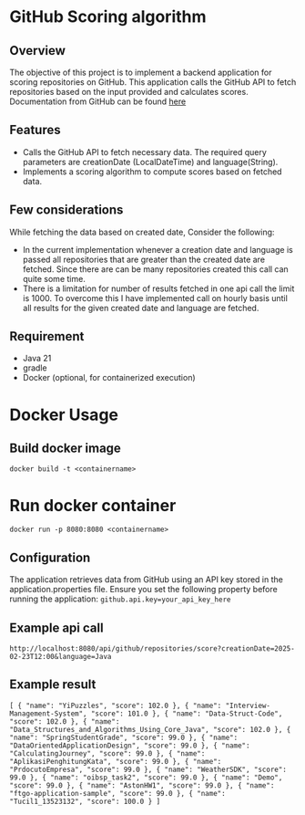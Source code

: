 # GitHub Scoring algorithm 
## Overview 

The objective of this project is to implement a backend application for scoring repositories on GitHub. This application calls the GitHub API to fetch repositories based on the input provided and calculates scores.
Documentation from GitHub can be found [here](https://docs.github.com/en/rest/search/search?apiVersion=2022-11-28#search-repositories)
## Features
* Calls the GitHub API to fetch necessary data. The required query parameters are creationDate (LocalDateTime) and language(String).
* Implements a scoring algorithm to compute scores based on fetched data.

## Few considerations
While fetching the data based on created date, Consider the following:
* In the current implementation whenever a creation date and language is passed all repositories that are greater than the 
created date are fetched. Since there are can be many repositories created this call can quite some time. 
* There is a limitation for number of results fetched in one api call the limit is 1000. To overcome this I have implemented call on hourly
basis until all results for the given created date and language are fetched. 

## Requirement
* Java 21 
* gradle
* Docker (optional, for containerized execution)

# Docker Usage 
## Build docker image 
`docker build -t <containername>`
# Run docker container
`docker run -p 8080:8080 <containername>`
## Configuration
The application retrieves data from GitHub using an API key stored in the application.properties file. Ensure you set the following property before running the application:
`github.api.key=your_api_key_here`

## Example api call 
`http://localhost:8080/api/github/repositories/score?creationDate=2025-02-23T12:00&language=Java`

## Example result 
`[
{
"name": "YiPuzzles",
"score": 102.0
},
{
"name": "Interview-Management-System",
"score": 101.0
},
{
"name": "Data-Struct-Code",
"score": 102.0
},
{
"name": "Data_Structures_and_Algorithms_Using_Core_Java",
"score": 102.0
},
{
"name": "SpringStudentGrade",
"score": 99.0
},
{
"name": "DataOrientedApplicationDesign",
"score": 99.0
},
{
"name": "CalculatingJourney",
"score": 99.0
},
{
"name": "AplikasiPenghitungKata",
"score": 99.0
},
{
"name": "PrdocutoEmpresa",
"score": 99.0
},
{
"name": "WeatherSDK",
"score": 99.0
},
{
"name": "oibsp_task2",
"score": 99.0
},
{
"name": "Demo",
"score": 99.0
},
{
"name": "AstonHW1",
"score": 99.0
},
{
"name": "ftgo-application-sample",
"score": 99.0
},
{
"name": "Tucil1_13523132",
"score": 100.0
}
]`